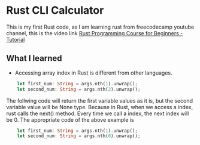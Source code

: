 # Rust CLI Calculator 

This is my first Rust code, as I am learning rust from freecodecamp youtube channel, this is the video link [Rust Programming Course for Beginners - Tutorial](https://youtu.be/MsocPEZBd-M)

## What I learned 
- Accessing array index in Rust is different from other languages.<br>
```rust
    let first_num: String = args.nth(1).unwrap();
    let second_num: String = args.nth(2).unwrap();
 ```
The follwing code will return the first variable values as it is, but the second variable value will be None type. Because in Rust, when we access a index, rust calls the next() method. Every time we call a index, the next index will be 0. The appropriate code of the above example is <br>
```rust
    let first_num: String = args.nth(1).unwrap();
    let second_num: String = args.nth(0).unwrap();
 ```